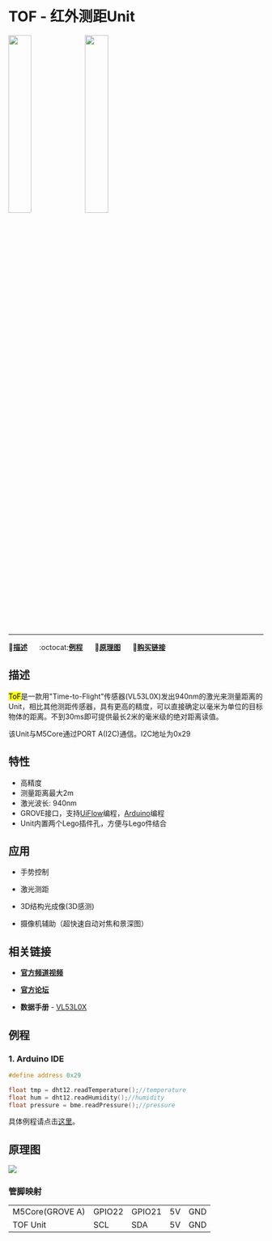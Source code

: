 # TOF - 红外测距Unit

<img src="assets/img/product_pics/units/M5GO_Unit_tof.png" width="30%" height="30%"><img src="assets/img/product_pics/units/unit_tof_grove_a.png" width="30%" height="30%">

***

:memo:**[描述](#描述)**&nbsp;&nbsp;&nbsp;&nbsp;&nbsp;&nbsp;:octocat:**[例程](#例程)**&nbsp;&nbsp;&nbsp;&nbsp;&nbsp;&nbsp;:electric_plug:**[原理图](#原理图)**&nbsp;&nbsp;&nbsp;&nbsp;&nbsp;&nbsp;🛒**[购买链接](https://item.taobao.com/item.htm?spm=a1z10.3-c.w4002-1172588106.40.3a93425e5PQbBs&id=580005945330)**

## 描述

<mark>ToF</mark>是一款用"Time-to-Flight"传感器(VL53L0X)发出940nm的激光来测量距离的Unit，相比其他测距传感器，具有更高的精度，可以直接确定以毫米为单位的目标物体的距离。不到30ms即可提供最长2米的毫米级的绝对距离读值。

该Unit与M5Core通过PORT A(I2C)通信。I2C地址为0x29

## 特性

-  高精度
-  测量距离最大2m
-  激光波长: 940nm
-  GROVE接口，支持[UiFlow](http://flow.m5stack.com)编程，[Arduino](http://www.arduino.cc)编程
-  Unit内置两个Lego插件孔，方便与Lego件结合

## 应用

- 手势控制

- 激光测距

- 3D结构光成像(3D感测)

- 摄像机辅助（超快速自动对焦和景深图）

## 相关链接

- **[官方频道视频](https://i.youku.com/i/UNjE1ODA2MzE0OA==?spm=a2hzp.8253869.0.0)**

- **[官方论坛](http://forum.m5stack.com/)**

-  **数据手册** - [VL53L0X](https://pdf1.alldatasheet.com/datasheet-pdf/view/948120/STMICROELECTRONICS/VL53L0X.html)

## 例程

### 1. Arduino IDE

```c++
#define address 0x29

float tmp = dht12.readTemperature();//temperature
float hum = dht12.readHumidity();//humidity
float pressure = bme.readPressure();//pressure
```

具体例程请点击[这里](https://github.com/m5stack/M5-ProductExampleCodes/tree/master/Units/TOF/Arduino)。

<!-- ### 2. UIFlow

<img src="assets/img/product_pics/units/unit_example/example_unit_tof_01.png" width="30%" height="30%"> <img src="assets/img/product_pics/units/unit_example/example_unit_tof_02.png" width="55%" height="55%">

具体例程请点击[这里](https://github.com/m5stack/M5-ProductExampleCodes/tree/master/Units/TOF/UIFlow)。 -->

## 原理图

<img src="assets/img/product_pics/units/tof_sch.JPG">

### 管脚映射

<table>
 <tr><td>M5Core(GROVE A)</td><td>GPIO22</td><td>GPIO21</td><td>5V</td><td>GND</td></tr>
 <tr><td>TOF Unit</td><td>SCL</td><td>SDA</td><td>5V</td><td>GND</td></tr>
</table>
